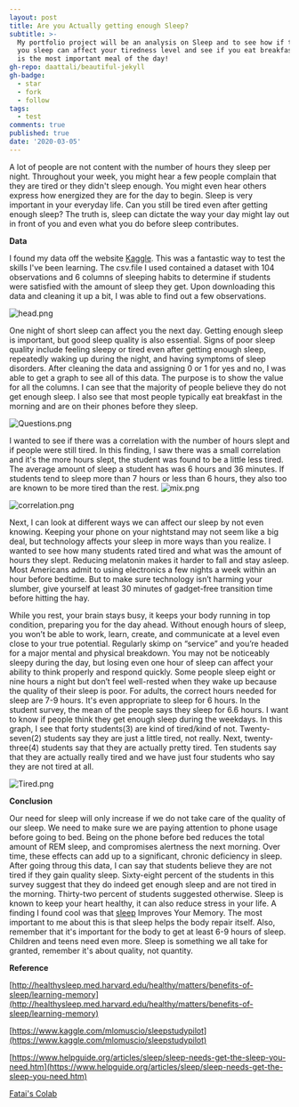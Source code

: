 ```yaml
---
layout: post
title: Are you Actually getting enough Sleep?
subtitle: >-
  My portfolio project will be an analysis on Sleep and to see how if the hours
  you sleep can affect your tiredness level and see if you eat breakfast which
  is the most important meal of the day!
gh-repo: daattali/beautiful-jekyll
gh-badge:
  - star
  - fork
  - follow
tags:
  - test
comments: true
published: true
date: '2020-03-05'
---
```


A lot of people are not content with the number of hours they sleep per night. Throughout your week, you might hear a few people complain that they are tired or they didn't sleep enough. You might even hear others express how energized they are for the day to begin. Sleep is very important in your everyday life. Can you still be tired even after getting enough sleep? The truth is, sleep can dictate the way your day might lay out in front of you and even what you do before sleep contributes. 



**Data**



I found my data off the website [Kaggle](https://www.kaggle.com/mlomuscio/sleepstudypilot). This was a fantastic way to test the skills I've been learning. The csv.file I used contained a dataset with 104 observations and 6 columns of sleeping habits to determine if students were satisfied with the amount of sleep they get. Upon downloading this data and cleaning it up a bit, I was able to find out a few observations. 

![head.png]({{site.baseurl}}/img/head.png)

One night of short sleep can affect you the next day. Getting enough sleep is important, but good sleep quality is also essential. Signs of poor sleep quality include feeling sleepy or tired even after getting enough sleep, repeatedly waking up during the night, and having symptoms of sleep disorders. After cleaning the data and assigning 0 or 1 for yes and no, I was able to get a graph to see all of this data.  The purpose is to show the value for all the columns. I can see that the majority of people believe they do not get enough sleep. I also see that most people typically eat breakfast in the morning and are on their phones before they sleep. 

![Questions.png]({{site.baseurl}}/img/Questions.png)

I wanted to see if there was a correlation with the number of hours slept and if people were still tired. In this finding, I saw there was a small correlation and it's the more hours slept, the student was found to be a little less tired. The average amount of sleep a student has was 6 hours and 36 minutes. If students tend to sleep more than 7 hours or less than 6 hours, they also too are known to be more tired than the rest. 
![mix.png]({{site.baseurl}}/img/mix.png)



![correlation.png]({{site.baseurl}}/img/correlation.png)


	
Next, I can look at different ways we can affect our sleep by not even knowing. Keeping your phone on your nightstand may not seem like a big deal, but technology affects your sleep in more ways than you realize. I wanted to see how many students rated tired and what was the amount of hours they slept. Reducing melatonin makes it harder to fall and stay asleep. Most Americans admit to using electronics a few nights a week within an hour before bedtime. But to make sure technology isn’t harming your slumber, give yourself at least 30 minutes of gadget-free transition time before hitting the hay.


While you rest, your brain stays busy, it keeps your body running in top condition, preparing you for the day ahead. Without enough hours of sleep, you won’t be able to work, learn, create, and communicate at a level even close to your true potential. Regularly skimp on “service” and you’re headed for a major mental and physical breakdown. You may not be noticeably sleepy during the day, but losing even one hour of sleep can affect your ability to think properly and respond quickly. Some people sleep eight or nine hours a night but don’t feel well-rested when they wake up because the quality of their sleep is poor. For adults, the correct hours needed for sleep are 7-9 hours. It's even appropriate to sleep for 6 hours. In the student survey, the mean of the people says they sleep for 6.6 hours. I want to know if people think they get enough sleep during the weekdays. In this graph, I see that forty students(3) are kind of tired/kind of not. Twenty-seven(2) students say they are just a little tired, not really. Next, twenty-three(4) students say that they are actually pretty tired. Ten students say that they are actually really tired and we have just four students who say they are not tired at all. 

![Tired.png]({{site.baseurl}}/img/Tired.png)



**Conclusion**

Our need for sleep will only increase if we do not take care of the quality of our sleep. We need to make sure we are paying attention to phone usage before going to bed. Being on the phone before bed reduces the total amount of REM sleep, and compromises alertness the next morning. Over time, these effects can add up to a significant, chronic deficiency in sleep. After going throug this data, I can say that students believe they are not tired if they gain quality sleep. Sixty-eight percent of the students in this survey suggest that they do indeed get enough sleep and are not tired in the morning. Thirty-two percent of students suggested otherwise. Sleep is known to keep your heart healthy, it can also reduce stress in your life. A finding I found cool was that [sleep](http://healthysleep.med.harvard.edu/healthy/matters/benefits-of-sleep/learning-memory) Improves Your Memory. The most important to me about this is that sleep helps the body repair itself. Also, remember that it's important for the body to get at least 6-9 hours of sleep. Children and teens need even more. Sleep is something we all take for granted, remember it's about quality, not quantity. 




**Reference**


[http://healthysleep.med.harvard.edu/healthy/matters/benefits-of-sleep/learning-memory](http://healthysleep.med.harvard.edu/healthy/matters/benefits-of-sleep/learning-memory)

[https://www.kaggle.com/mlomuscio/sleepstudypilot](https://www.kaggle.com/mlomuscio/sleepstudypilot)

[https://www.helpguide.org/articles/sleep/sleep-needs-get-the-sleep-you-need.htm](https://www.helpguide.org/articles/sleep/sleep-needs-get-the-sleep-you-need.htm)

[Fatai's Colab](https://colab.research.google.com/drive/16PjnXh5z8peC7sN9AVseHamAt0mCAD94)
